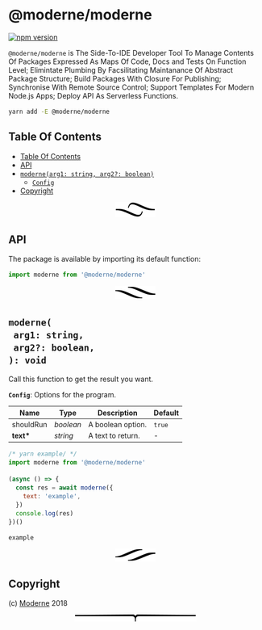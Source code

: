 # @moderne/moderne

[![npm version](https://badge.fury.io/js/@moderne/moderne.svg)](https://npmjs.org/package/@moderne/moderne)

`@moderne/moderne` is The Side-To-IDE Developer Tool To Manage Contents Of Packages Expressed As Maps Of Code, Docs and Tests On Function Level; Elimintate Plumbing By Facsilitating Maintanance Of Abstract Package Structure; Build Packages With Closure For Publishing; Synchronise With Remote Source Control; Support Templates For Modern Node.js Apps; Deploy API As Serverless Functions.

```sh
yarn add -E @moderne/moderne
```

## Table Of Contents

- [Table Of Contents](#table-of-contents)
- [API](#api)
- [`moderne(arg1: string, arg2?: boolean)`](#mynewpackagearg1-stringarg2-boolean-void)
  * [`Config`](#type-config)
- [Copyright](#copyright)

<p align="center"><a href="#table-of-contents"><img src=".documentary/section-breaks/0.svg?sanitize=true"></a></p>

## API

The package is available by importing its default function:

```js
import moderne from '@moderne/moderne'
```

<p align="center"><a href="#table-of-contents"><img src=".documentary/section-breaks/1.svg?sanitize=true"></a></p>

## `moderne(`<br/>&nbsp;&nbsp;`arg1: string,`<br/>&nbsp;&nbsp;`arg2?: boolean,`<br/>`): void`

Call this function to get the result you want.

__<a name="type-config">`Config`</a>__: Options for the program.

|   Name    |   Type    |    Description    | Default |
| --------- | --------- | ----------------- | ------- |
| shouldRun | _boolean_ | A boolean option. | `true`  |
| __text*__ | _string_  | A text to return. | -       |

```js
/* yarn example/ */
import moderne from '@moderne/moderne'

(async () => {
  const res = await moderne({
    text: 'example',
  })
  console.log(res)
})()
```
```
example
```

<p align="center"><a href="#table-of-contents"><img src=".documentary/section-breaks/2.svg?sanitize=true"></a></p>

## Copyright

(c) [Moderne][1] 2018

[1]: https://moderne.app

<p align="center"><a href="#table-of-contents"><img src=".documentary/section-breaks/-1.svg?sanitize=true"></a></p>